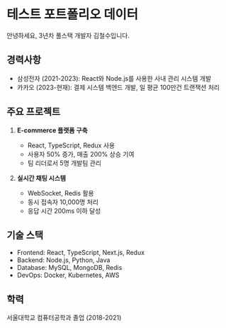 # 테스트 포트폴리오 데이터

안녕하세요, 3년차 풀스택 개발자 김철수입니다. 

## 경력사항
- 삼성전자 (2021-2023): React와 Node.js를 사용한 사내 관리 시스템 개발
- 카카오 (2023-현재): 결제 시스템 백엔드 개발, 일 평균 100만건 트랜잭션 처리

## 주요 프로젝트
1. **E-commerce 플랫폼 구축**
   - React, TypeScript, Redux 사용
   - 사용자 50% 증가, 매출 200% 상승 기여
   - 팀 리더로서 5명 개발팀 관리

2. **실시간 채팅 시스템**
   - WebSocket, Redis 활용
   - 동시 접속자 10,000명 처리
   - 응답 시간 200ms 이하 달성

## 기술 스택
- Frontend: React, TypeScript, Next.js, Redux
- Backend: Node.js, Python, Java
- Database: MySQL, MongoDB, Redis
- DevOps: Docker, Kubernetes, AWS

## 학력
서울대학교 컴퓨터공학과 졸업 (2018-2021)